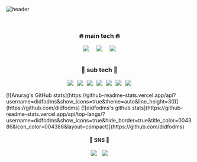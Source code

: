![header](https://capsule-render.vercel.app/api?type=cylinder&color=auto&height=200&section=header&text=ReYang's%20GitHub&fontSize=60&animation=blink)

<br>

<h3 style="text-align:center">🔥 main tech 🔥</h3>
<div class=container style="display:flex; justify-content : center; gap:20px; user-select:none;">
<img src="https://img.shields.io/badge/HTML-E34F26?style=for-the-badge&logo=html5&logoColor=black"><img src="https://img.shields.io/badge/CSS-1572B6?style=for-the-badge&logo=css3&logoColor=black"><img src="https://img.shields.io/badge/JAVASCRIPT-F7DF1E?style=for-the-badge&logo=javascript&logoColor=black">
</div>


<br>

<h3 style="text-align:center;">🔅 sub tech 🔅</h3>
<div class=container style="display:flex; justify-content : center; gap:10px;">
<img src="https://img.shields.io/badge/C-A8B9CC?style=for-the-badge&logo=c&logoColor=black">
<img src="https://img.shields.io/badge/JAVA-색코드?style=for-the-badge&logo=java&logoColor=black">
<img src="https://img.shields.io/badge/PYTHON-3776AB?style=for-the-badge&logo=python&logoColor=black">
<img src="https://img.shields.io/badge/opencv-5C3EE8?style=for-the-badge&logo=opencv&logoColor=black">
<img src="https://img.shields.io/badge/mysql-4479A1?style=for-the-badge&logo=mysql&logoColor=black">
<img src="https://img.shields.io/badge/R-276DC3?style=for-the-badge&logo=R&logoColor=black">
<img src="https://img.shields.io/badge/LINUX-FCC624?style=for-the-badge&logo=linux&logoColor=black">
</div>

<br>
<!--
<h3 style="text-align:center;"> else.. </h3>
<div class=container style="display:flex; justify-content : center; gap:10px;">
<img src="https://img.shields.io/badge/npm-CB3837?style=for-the-badge&logo=npm&logoColor=black"><img src="https://img.shields.io/badge/Node.js-339933?style=for-the-badge&logo=node.js&logoColor=black"><img src="https://img.shields.io/badge/React-61DAFB?style=for-the-badge&logo=react&logoColor=black"><img src="https://img.shields.io/badge/prettier-F7B93E?style=for-the-badge&logo=prettier&logoColor=black"><img src="https://img.shields.io/badge/eslint-4B32C3?style=for-the-badge&logo=eslint&logoColor=black"><img src="https://img.shields.io/badge/sass-CC6699?style=for-the-badge&logo=sass&logoColor=black"><img src="https://img.shields.io/badge/snowpack-2E5E82?style=for-the-badge&logo=snowpack&logoColor=black">
</div>

<br>
-->
[![Anurag's GitHub stats](https://github-readme-stats.vercel.app/api?username=didfodms&show_icons=true&theme=auto&line_height=30)](https://github.com/didfodms)
[![didfodms's github stats](https://github-readme-stats.vercel.app/api/top-langs/?username=didfodms&show_icons=true&hide_border=true&title_color=004386&icon_color=004386&layout=compact)](https://github.com/didfodms)

<br>

<h4 style="text-align:center;">💬 SNS 💬</h4>
<div class="container" style="display: flex; justify-content : center;">
   <a href="https://www.instagram.com/rae___eun/" target="_blank"><img src="https://img.shields.io/badge/instagram-E4405F?style=flat-square&logo=instagram&logoColor=white"/></a>
  &emsp;<a href="https://velog.io/@reyang" target="_blank"><img src="https://img.shields.io/badge/velog-20C997?style=flat-square&logo=velog&logoColor=white"/></a>
  </div>
